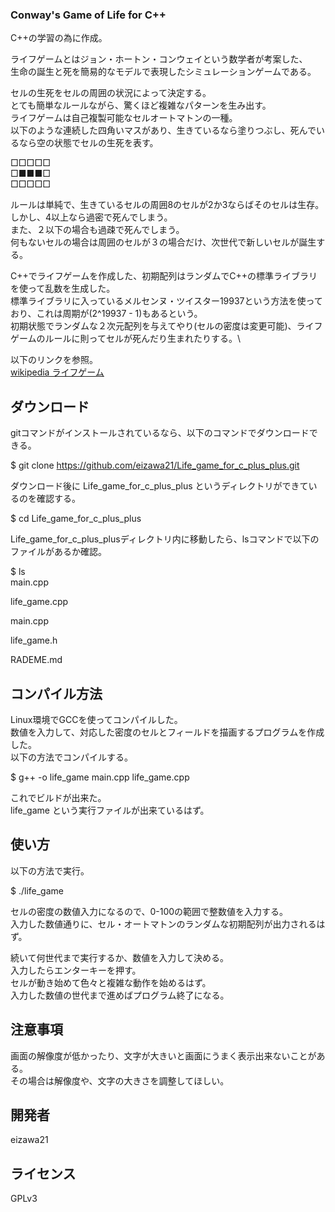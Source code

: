 ### Conway's Game of Life for C++
C++の学習の為に作成。

ライフゲームとはジョン・ホートン・コンウェイという数学者が考案した、\
生命の誕生と死を簡易的なモデルで表現したシミュレーションゲームである。

セルの生死をセルの周囲の状況によって決定する。\
とても簡単なルールながら、驚くほど複雑なパターンを生み出す。\
ライフゲームは自己複製可能なセルオートマトンの一種。\
以下のような連続した四角いマスがあり、生きているなら塗りつぶし、死んでいるなら空の状態でセルの生死を表す。

□□□□□\
□■■■□\
□□□□□

ルールは単純で、生きているセルの周囲8のセルが2か3ならばそのセルは生存。\
しかし、4以上なら過密で死んでしまう。\
また、２以下の場合も過疎で死んでしまう。\
何もないセルの場合は周囲のセルが３の場合だけ、次世代で新しいセルが誕生する。

C++でライフゲームを作成した、初期配列はランダムでC++の標準ライブラリを使って乱数を生成した。\
標準ライブラリに入っているメルセンヌ・ツイスター19937という方法を使っており、これは周期が(2^19937 - 1)もあるという。\
初期状態でランダムな２次元配列を与えてやり(セルの密度は変更可能)、ライフゲームのルールに則ってセルが死んだり生まれたりする。\


以下のリンクを参照。\
[wikipedia ライフゲーム](https://ja.wikipedia.org/wiki/%E3%83%A9%E3%82%A4%E3%83%95%E3%82%B2%E3%83%BC%E3%83%A0)

## ダウンロード
gitコマンドがインストールされているなら、以下のコマンドでダウンロードできる。

$ git clone https://github.com/eizawa21/Life_game_for_c_plus_plus.git

ダウンロード後に Life_game_for_c_plus_plus というディレクトリができているのを確認する。

$ cd Life_game_for_c_plus_plus

Life_game_for_c_plus_plusディレクトリ内に移動したら、lsコマンドで以下のファイルがあるか確認。

$ ls\
  main.cpp

  life_game.cpp

  main.cpp

  life_game.h

  RADEME.md


## コンパイル方法
Linux環境でGCCを使ってコンパイルした。\
数値を入力して、対応した密度のセルとフィールドを描画するプログラムを作成した。\
以下の方法でコンパイルする。

$ g++ -o life_game main.cpp life_game.cpp

これでビルドが出来た。\
life_game という実行ファイルが出来ているはず。

## 使い方
以下の方法で実行。

$ ./life_game

セルの密度の数値入力になるので、0-100の範囲で整数値を入力する。\
入力した数値通りに、セル・オートマトンのランダムな初期配列が出力されるはず。

続いて何世代まで実行するか、数値を入力して決める。\
入力したらエンターキーを押す。\
セルが動き始めて色々と複雑な動作を始めるはず。\
入力した数値の世代まで進めばプログラム終了になる。

## 注意事項
画面の解像度が低かったり、文字が大きいと画面にうまく表示出来ないことがある。\
その場合は解像度や、文字の大きさを調整してほしい。

## 開発者
eizawa21

## ライセンス
GPLv3
